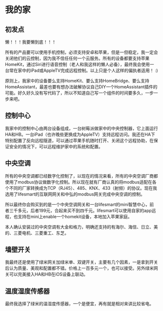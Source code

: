 # 我的家

## 初发点

懒！！！我要懒到底！！！

所有的产品要可以使用手机控制，必须支持安卓和苹果，但是一但稳定，我一定会关闭他们的云控制，因为我不信任任何一个云服务。所有的设备都要支持苹果HomeKit，通过Siri进行语音控制（老人和我这样的懒人必备），最终我会使用一台常在家中的iPad或AppleTV完成远程控制。以上只是个人这样的偏执者适用！ :)

原则上，我家中的设备要么支持HomeKit、要么支持HomeBridge、要么支持HomeAssistant，最差也要有想办法破解协议自己DIY一个HomeAssistant插件的可能。好久好久没有写代码了，所以不知道自己写一个组件的时间要多久，一步一步来吧。

## 控制中心

我家中的控制中心由两台设备组成，一台树莓派做家中的中央控制器，它上面运行HA和HB。一台iPad（也许晚些更换成为AppleTV）支持远程访问。我还在HA下特别配置了反向远程隧道，可以通过苹果手机随时打开、关闭这个远程协助，在保证安全的情况下，可以远程维护家中的系统和配置。

## 中央空调

所有的中央空调都已经数字化控制了，以现在的情况来看，所有的中央空调厂商都使用了modbus协议做数字化控制。所以现在就有厂商认真的将modbus适配在各个不同的厂家转换成为TCP（RJ45）、485、KNX、433（射频）的协议。现在我选用了lifesmart的互联网网关和中弘的modbus网关完成中央空调的控制。

所以最终你会购买到的是一个中央空调网关和一台lifesmart的mini智慧中心，前者三千多元，后者199元，合起来买不到四千元。lifesmart可以使用自家的app远程，也支持在mini上enable一个homekit设备，本地加入苹果家庭。

本人确认安装过的中央空调有大金和格力，明确还支持的有海尔、海信、日立、美的、三菱电机、三菱重工、东芝。

## 墙壁开关

我最终还是使用了绿米网关加绿米单、双键开关，主要有几个因素，一是拿到开关后认为质量、美观和配置都不错。价格上一百多元一个，也可以接受。另外绿米网关可以完美接入HA和HB在iOS设备上联动。


## 温度湿度传感器

最终我选择了绿米的温湿度传感器，一个是便宜，再有就是相对来讲比较省电。
